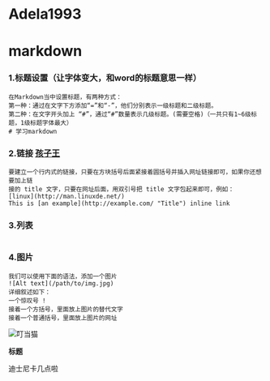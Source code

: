 # Adela1993

# markdown

### 1.**标题设置（让字体变大，和word的标题意思一样）**
```
在Markdown当中设置标题，有两种方式：
第一种：通过在文字下方添加“=”和“-”，他们分别表示一级标题和二级标题。
第二种：在文字开头加上 “#”，通过“#”数量表示几级标题。(需要空格)（一共只有1~6级标题，1级标题字体最大）
# 学习markdown
```
### 2.**链接** [孩子王](http://www.haiziwang.com/ "孩子王母婴商店")
```
要建立一个行内式的链接，只要在方块括号后面紧接着圆括号并插入网址链接即可，如果你还想要加上链
接的 title 文字，只要在网址后面，用双引号把 title 文字包起来即可，例如：
[linux](http://man.linuxde.net/)
This is [an example](http://example.com/ "Title") inline link
```

### 3.**列表**
```

```

### 4.**图片**
```
我们可以使用下面的语法，添加一个图片
![Alt text](/path/to/img.jpg)
详细叙述如下：
一个惊叹号 !
接着一个方括号，里面放上图片的替代文字
接着一个普通括号，里面放上图片的网址
```
![叮当猫](https://image.baidu.com/search/detail?ct=503316480&z=0&ipn=d&word=%E5%8F%AE%E5%BD%93%E7%8C%AB&hs=2&pn=9&spn=0&di=72538575450&pi=0&rn=1&tn=baiduimagedetail&is=0%2C0&ie=utf-8&oe=utf-8&cl=2&lm=-1&cs=2752419313%2C1353938246&os=3070361721%2C1181820449&simid=3296009264%2C28180294&adpicid=0&lpn=0&ln=30&fr=ala&fm=&sme=&cg=&bdtype=0&oriquery=%E5%8F%AE%E5%BD%93%E7%8C%AB&objurl=http%3A%2F%2Fimgb.mumayi.com%2Fandroid%2Fimg_mumayi%2F2014%2F07%2F22%2F52%2F524639%2Fnologo%2Fnologo_pic_524639_23dbda.jpg&fromurl=ippr_z2C%24qAzdH3FAzdH3Fooo_z%26e3B474wyt_z%26e3Bv54AzdH3Fwg165t1-cd9mnl_z%26e3Bip4s&gsm=0)

**标题**

迪士尼卡几点啦
